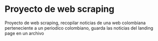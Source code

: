 # Proyecto de web scraping
Proyecto de web scraping, recopilar noticias de una web colombiana perteneciente a un periodico colombiano, guarda las noticias del landing page en un archivo
